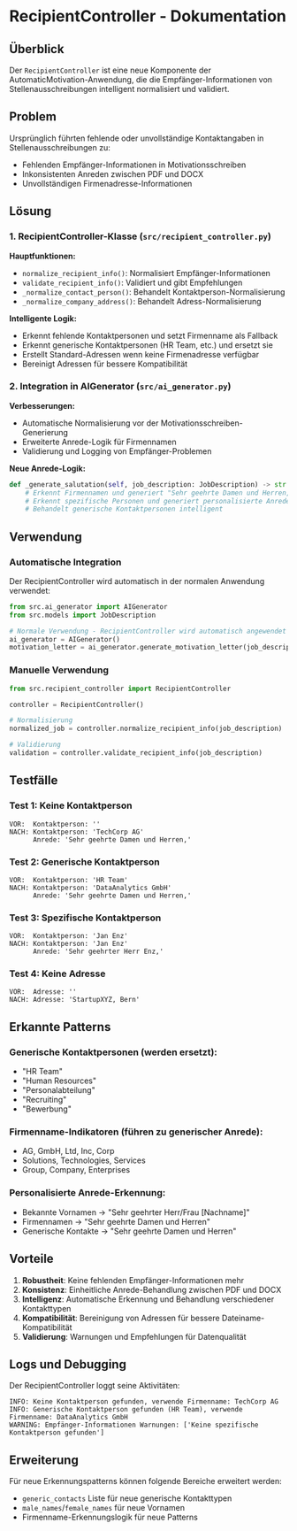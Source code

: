 # RecipientController - Dokumentation

## Überblick

Der `RecipientController` ist eine neue Komponente der AutomaticMotivation-Anwendung, die die Empfänger-Informationen von Stellenausschreibungen intelligent normalisiert und validiert.

## Problem

Ursprünglich führten fehlende oder unvollständige Kontaktangaben in Stellenausschreibungen zu:
- Fehlenden Empfänger-Informationen in Motivationsschreiben
- Inkonsistenten Anreden zwischen PDF und DOCX
- Unvollständigen Firmenadresse-Informationen

## Lösung

### 1. RecipientController-Klasse (`src/recipient_controller.py`)

**Hauptfunktionen:**
- `normalize_recipient_info()`: Normalisiert Empfänger-Informationen
- `validate_recipient_info()`: Validiert und gibt Empfehlungen
- `_normalize_contact_person()`: Behandelt Kontaktperson-Normalisierung
- `_normalize_company_address()`: Behandelt Adress-Normalisierung

**Intelligente Logik:**
- Erkennt fehlende Kontaktpersonen und setzt Firmenname als Fallback
- Erkennt generische Kontaktpersonen (HR Team, etc.) und ersetzt sie
- Erstellt Standard-Adressen wenn keine Firmenadresse verfügbar
- Bereinigt Adressen für bessere Kompatibilität

### 2. Integration in AIGenerator (`src/ai_generator.py`)

**Verbesserungen:**
- Automatische Normalisierung vor der Motivationsschreiben-Generierung
- Erweiterte Anrede-Logik für Firmennamen
- Validierung und Logging von Empfänger-Problemen

**Neue Anrede-Logik:**
```python
def _generate_salutation(self, job_description: JobDescription) -> str:
    # Erkennt Firmennamen und generiert "Sehr geehrte Damen und Herren,"
    # Erkennt spezifische Personen und generiert personalisierte Anrede
    # Behandelt generische Kontaktpersonen intelligent
```

## Verwendung

### Automatische Integration

Der RecipientController wird automatisch in der normalen Anwendung verwendet:

```python
from src.ai_generator import AIGenerator
from src.models import JobDescription

# Normale Verwendung - RecipientController wird automatisch angewendet
ai_generator = AIGenerator()
motivation_letter = ai_generator.generate_motivation_letter(job_description)
```

### Manuelle Verwendung

```python
from src.recipient_controller import RecipientController

controller = RecipientController()

# Normalisierung
normalized_job = controller.normalize_recipient_info(job_description)

# Validierung
validation = controller.validate_recipient_info(job_description)
```

## Testfälle

### Test 1: Keine Kontaktperson
```
VOR:  Kontaktperson: ''
NACH: Kontaktperson: 'TechCorp AG'
      Anrede: 'Sehr geehrte Damen und Herren,'
```

### Test 2: Generische Kontaktperson
```
VOR:  Kontaktperson: 'HR Team'
NACH: Kontaktperson: 'DataAnalytics GmbH'
      Anrede: 'Sehr geehrte Damen und Herren,'
```

### Test 3: Spezifische Kontaktperson
```
VOR:  Kontaktperson: 'Jan Enz'
NACH: Kontaktperson: 'Jan Enz'
      Anrede: 'Sehr geehrter Herr Enz,'
```

### Test 4: Keine Adresse
```
VOR:  Adresse: ''
NACH: Adresse: 'StartupXYZ, Bern'
```

## Erkannte Patterns

### Generische Kontaktpersonen (werden ersetzt):
- "HR Team"
- "Human Resources"
- "Personalabteilung"
- "Recruiting"
- "Bewerbung"

### Firmenname-Indikatoren (führen zu generischer Anrede):
- AG, GmbH, Ltd, Inc, Corp
- Solutions, Technologies, Services
- Group, Company, Enterprises

### Personalisierte Anrede-Erkennung:
- Bekannte Vornamen → "Sehr geehrter Herr/Frau [Nachname]"
- Firmennamen → "Sehr geehrte Damen und Herren"
- Generische Kontakte → "Sehr geehrte Damen und Herren"

## Vorteile

1. **Robustheit**: Keine fehlenden Empfänger-Informationen mehr
2. **Konsistenz**: Einheitliche Anrede-Behandlung zwischen PDF und DOCX
3. **Intelligenz**: Automatische Erkennung und Behandlung verschiedener Kontakttypen
4. **Kompatibilität**: Bereinigung von Adressen für bessere Dateiname-Kompatibilität
5. **Validierung**: Warnungen und Empfehlungen für Datenqualität

## Logs und Debugging

Der RecipientController loggt seine Aktivitäten:
```
INFO: Keine Kontaktperson gefunden, verwende Firmenname: TechCorp AG
INFO: Generische Kontaktperson gefunden (HR Team), verwende Firmenname: DataAnalytics GmbH
WARNING: Empfänger-Informationen Warnungen: ['Keine spezifische Kontaktperson gefunden']
```

## Erweiterung

Für neue Erkennungspatterns können folgende Bereiche erweitert werden:
- `generic_contacts` Liste für neue generische Kontakttypen
- `male_names`/`female_names` für neue Vornamen
- Firmenname-Erkennungslogik für neue Patterns
